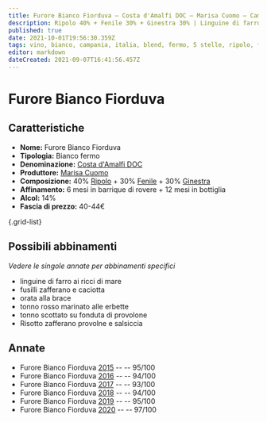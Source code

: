 ```yaml
---
title: Furore Bianco Fiorduva – Costa d'Amalfi DOC – Marisa Cuomo – Campania (IT) – 10-14€ – 5★
description: Ripolo 40% + Fenile 30% + Ginestra 30% | Linguine di farro ai ricci di mare – Fusilli zafferano e caciotta – Orata alla brace – Tonno rosso marinato alle erbette – Tonno scottato su fonduta di provolone – Risotto zafferano provolne e salsiccia
published: true
date: 2021-10-01T19:56:30.359Z
tags: vino, bianco, campania, italia, blend, fermo, 5 stelle, ripolo, fenile, ginestra, linguine di farro ai ricci di mare, fusilli zafferano e caciotta, orata alla brace, tonno rosso marinato alle erbette, tonno scottato su fonduta di provolone, Risotto zafferano provolne e salsiccia, 10-14€
editor: markdown
dateCreated: 2021-09-07T16:41:56.457Z
---
```


# Furore Bianco Fiorduva

## Caratteristiche
- **Nome:** Furore Bianco Fiorduva
- **Tipologia:** Bianco fermo 
- **Denominazione:** [Costa d'Amalfi DOC](/denominazioni/Italia/Campania/DOC/Costa-d-Amalfi)
- **Produttore:** [Marisa Cuomo](/produttori/Italia/Campania/Marisa-Cuomo) 
- **Composizione:** 40% [Ripolo](/vitigni/Italia/bacca-bianca/Ripolo) + 30% [Fenile](/vitigni/Italia/bacca-bianca/fenile) + 30% [Ginestra](/vitigni/Italia/bacca-bianca/ginestra)
- **Affinamento:** 6 mesi in barrique di rovere + 12 mesi in bottiglia
- **Alcol:** 14%
- **Fascia di prezzo:** 40-44€

{.grid-list}



## Possibili abbinamenti
*Vedere le singole annate per abbinamenti specifici*

- linguine di farro ai ricci di mare
- fusilli zafferano e caciotta
- orata alla brace
- tonno rosso marinato alle erbette
- tonno scottato su fonduta di provolone
- Risotto zafferano provolne e salsiccia

## Annate
- Furore Bianco Fiorduva [2015](/vini/Italia/Campania/Marisa-Cuomo/Furore-Bianco-Fiorduva/2015) -- <span class="star-5"></span> -- 95/100
- Furore Bianco Fiorduva [2016](/vini/Italia/Campania/Marisa-Cuomo/Furore-Bianco-Fiorduva/2016) -- <span class="star-5"></span> -- 94/100
- Furore Bianco Fiorduva [2017](/vini/Italia/Campania/Marisa-Cuomo/Furore-Bianco-Fiorduva/2017) -- <span class="star-5"></span> -- 93/100 
- Furore Bianco Fiorduva [2018](/vini/Italia/Campania/Marisa-Cuomo/Furore-Bianco-Fiorduva/2018) -- <span class="star-5"></span> -- 94/100
- Furore Bianco Fiorduva [2019](/vini/Italia/Campania/Marisa-Cuomo/Furore-Bianco-Fiorduva/2019) -- <span class="star-5"></span> -- 95/100
- Furore Bianco Fiorduva [2020](/vini/Italia/Campania/Marisa-Cuomo/Furore-Bianco-Fiorduva/2020) -- <span class="star-5"></span> -- 97/100